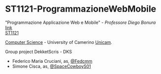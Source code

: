 # ST1121-ProgrammazioneWebMobile
"Programmazione Applicazione Web e Mobile" - _Professore Diego Bonura_ [link](https://computerscience.unicam.it/diego-bonura)<br>
[ST1121](http://didattica.cs.unicam.it/doku.php?id=didattica:ay2223:pawm:main)

[Computer Science](https://computerscience.unicam.it/) - University of Camerino [Unicam](https://www.unicam.it/).

Group project DekketScris - DKS
* Federico Maria Cruciani, as, [@Fedcmm](https://github.com/Fedcmm)
* Simone Cisca, as, [@SpaceCowboyS01](https://github.com/SpaceCowboyS01)
